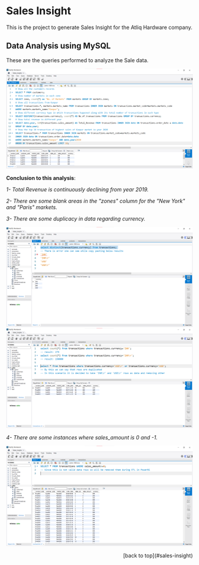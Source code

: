 # Sales Insight

This is the project to generate Sales Insight for the Atliq Hardware company.

## Data Analysis using MySQL

These are the queries performed to analyze the Sale data.

![SQL Analysis](./1-SalesInsight/Images/SQL_analysis.png)

__Conclusion to this analysis__:

_1- Total Revenue is continuously declining from year 2019._

_2- There are some blank areas in the "zones" column for the "New York" and "Paris" markets._

_3- There are some duplicacy in data regarding currency._

![Currency Issue 1](1-SalesInsight/Images/currency_issue1.png)
![Currency Issue 2](1-SalesInsight/Images/currency_issue2.png)

_4- There are some instances where sales_amount is 0 and -1._

![Sales Amount Issue](1-SalesInsight/Images/Sales_amt_issue.png)

<p align="right">[back to top](#sales-insight)</p>
